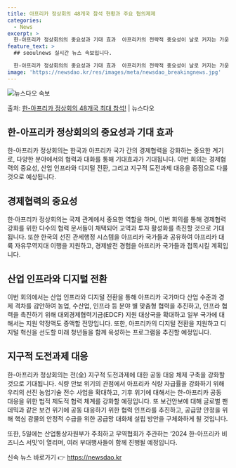 ```yaml
---
title: 아프리카 정상회의 48개국 참석 현황과 주요 협의제제
categories:
  - News
excerpt: >
  한-아프리카 정상회의의 중요성과 기대 효과  아프리카의 전략적 중요성이 날로 커지는 가운데, 아프리카 48개…
feature_text: >
  ## seoulnews 실시간 뉴스 속보입니다.

  한-아프리카 정상회의의 중요성과 기대 효과  아프리카의 전략적 중요성이 날로 커지는 가운데, 아프리카 48개…
image: 'https://newsdao.kr/res/images/meta/newsdao_breakingnews.jpg'
---
```


![뉴스다오 속보](https://newsdao.kr/res/images/meta/newsdao_breakingnews.jpg)

<p>출처: <a href="https://newsdao.kr/4019" rel="dofollow">한-아프리카 정상회의 48개국 최대 참석!</a> | 뉴스다오</p>

<h2 data-ke-size="size26">한-아프리카 정상회의의 중요성과 기대 효과</h2>
<p data-ke-size="size16">한-아프리카 정상회의는 한국과 아프리카 국가 간의 경제협력을 강화하는 중요한 계기로, 다양한 분야에서의 협력과 대화를 통해 기대효과가 기대됩니다. 이번 회의는 경제협력의 중요성, 산업 인프라와 디지털 전환, 그리고 지구적 도전과제 대응을 중점으로 다룰 것으로 예상됩니다. </p>

<h2 data-ke-size="size24">경제협력의 중요성</h2>
<p data-ke-size="size16">한·아프리카 정상회의는 국제 관계에서 중요한 역할을 하며, 이번 회의를 통해 경제협력 강화를 위한 다수의 협력 문서들이 채택되어 교역과 투자 활성화를 촉진할 것으로 기대됩니다. 또한 한국의 선진 관세행정 시스템을 아프리카 국가들과 공유하여 아프리카 대륙 자유무역지대 이행을 지원하고, 경제발전 경험을 아프리카 국가들과 접목시킬 계획입니다. </p>

<h2 data-ke-size="size24">산업 인프라와 디지털 전환</h2>
<p data-ke-size="size16">이번 회의에서는 산업 인프라와 디지털 전환을 통해 아프리카 국가마다 산업 수준과 경제 격차를 감안하여 농업, 수산업, 인프라 등 분야 별 맞춤형 협력을 추진하고, 인프라 협력을 촉진하기 위해 대외경제협력기금(EDCF) 지원 대상국을 확대하고 일부 국가에 대해서는 지원 약정액도 증액할 전망입니다. 또한, 아프리카의 디지털 전환을 지원하고 디지털 혁신을 선도할 미래 청년들을 함께 육성하는 프로그램을 추진할 예정입니다. </p>

<h2 data-ke-size="size24">지구적 도전과제 대응</h2>
<p data-ke-size="size16">한-아프리카 정상회의는 전(全) 지구적 도전과제에 대한 공동 대응 체제 구축을 강화할 것으로 기대됩니다. 식량 안보 위기의 관점에서 아프리카 식량 자급률을 강화하기 위해 우리의 선진 농업기술 전수 사업을 확대하고, 기후 위기에 대해서는 한-아프리카 공동 대응을 위한 법적 제도적 협력 체계를 강화할 예정입니다. 또 보건안보에 대해 글로벌 팬데믹과 같은 보건 위기에 공동 대응하기 위한 협력 인프라를 추진하고, 공급망 안정을 위해 핵심 광물의 안정적 수급을 위한 공급망 대화체 설립 방안을 구체화하게 될 것입니다. </p>
<p data-ke-size="size16">또한, 5일에는 산업통상자원부가 주최하고 무역협회가 주관하는 ‘2024 한-아프리카 비즈니스 서밋’이 열리며, 여러 부대행사들이 함께 진행될 예정입니다.</p> 

신속 뉴스 바로가기 👉 <a href="https://newsdao.kr" rel="dofollow">https://newsdao.kr</a>


